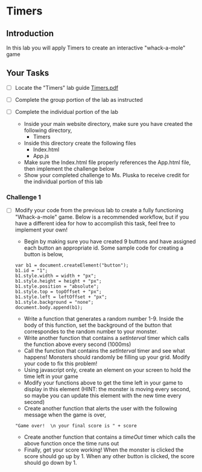 # Timers

## Introduction
In this lab you will apply Timers to create an interactive "whack-a-mole" game

## Your Tasks

- [ ] Locate the "Timers" lab guide [Timers.pdf](Timers.pdf)

- [ ] Complete the group portion of the lab as instructed

- [ ] Complete the individual portion of the lab

	* Inside your main website directory, make sure you have created the following directory, 
		- Timers
	* Inside this directory create the following files
		- Index.html
		- App.js
	* Make sure the Index.html file properly references the App.html file, then implement the challenge below
	* Show your completed challenge to Ms. Pluska to receive credit for the individual portion of this lab

### Challenge 1

- [ ] Modify your code from the previous lab to create a fully functioning "Whack-a-mole" game.  Below is a recommended workflow, but if you have a different idea for how to accomplish this task, feel free to implement your own!

	* Begin by making sure you have created 9 buttons and have assigned each button an appropriate id.  Some sample code for creating a button is below, 
	
	```
	var b1 = document.createElement("button");
	b1.id = "1";
	b1.style.width = width + "px";
	b1.style.height = height + "px";
	b1.style.position = "absolute";
	b1.style.top = topOffset + "px";
	b1.style.left = leftOffset + "px";
	b1.style.background = "none";
	document.body.append(b1);

	```
	* Write a function that generates a random number 1-9.  Inside the body of this function, set the background of the button that correspondes to the random number to your monster.  
	* Write another function that contains a _setInterval_ timer which calls the function above every second (1000ms)
	* Call the function that contains the _setInterval_ timer and see what happens!  Monsters should randomly be filling up your grid.  Modify your code to fix this problem!
	* Using javascript only, create an element on your screen to hold the time left in your game
	* Modify your functions above to get the time left in your game to display in this element (HINT: the monster is moving every second, so maybe you can update this element with the new time every second)
	* Create another function that alerts the user with the following message when the game is over, 

	```
	"Game over!  \n your final score is " + score
	```

	* Create another function that contains a _timeOut_ timer which calls the above function once the time runs out
	* Finally, get your score working!  When the monster is clicked the score should go up by 1.  When any other button is clicked, the score should go down by 1.  















